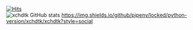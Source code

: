 [![Hits](https://hits.seeyoufarm.com/api/count/incr/badge.svg?url=https%3A%2F%2Fgithub.com%2Fgjbae1212%2Fhit-counter)](https://hits.seeyoufarm.com)                    
![xchdtk GitHub stats](https://github-readme-stats.vercel.app/api?username=xchdtk&show_icons=true&theme=onedark)
https://img.shields.io/github/pipenv/locked/python-version/xchdtk/xchdtk?style=social

